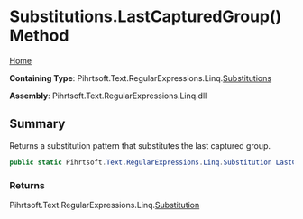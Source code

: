# Substitutions\.LastCapturedGroup\(\) Method

[Home](../../../../../../README.md)

**Containing Type**: Pihrtsoft\.Text\.RegularExpressions\.Linq\.[Substitutions](../README.md)

**Assembly**: Pihrtsoft\.Text\.RegularExpressions\.Linq\.dll

## Summary

Returns a substitution pattern that substitutes the last captured group\.

```csharp
public static Pihrtsoft.Text.RegularExpressions.Linq.Substitution LastCapturedGroup()
```

### Returns

Pihrtsoft\.Text\.RegularExpressions\.Linq\.[Substitution](../../Substitution/README.md)

